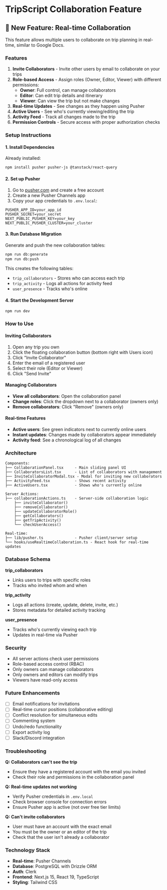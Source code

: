 # TripScript Collaboration Feature

## 🎉 New Feature: Real-time Collaboration

This feature allows multiple users to collaborate on trip planning in real-time, similar to Google Docs.

### Features

1. **Invite Collaborators** - Invite other users by email to collaborate on your trips
2. **Role-based Access** - Assign roles (Owner, Editor, Viewer) with different permissions:
   - **Owner**: Full control, can manage collaborators
   - **Editor**: Can edit trip details and itinerary
   - **Viewer**: Can view the trip but not make changes
3. **Real-time Updates** - See changes as they happen using Pusher
4. **Active Users** - See who's currently viewing/editing the trip
5. **Activity Feed** - Track all changes made to the trip
6. **Permission Controls** - Secure access with proper authorization checks

### Setup Instructions

#### 1. Install Dependencies

Already installed:
```bash
npm install pusher pusher-js @tanstack/react-query
```

#### 2. Set up Pusher

1. Go to [pusher.com](https://pusher.com) and create a free account
2. Create a new Pusher Channels app
3. Copy your app credentials to `.env.local`:

```env
PUSHER_APP_ID=your_app_id
PUSHER_SECRET=your_secret
NEXT_PUBLIC_PUSHER_KEY=your_key
NEXT_PUBLIC_PUSHER_CLUSTER=your_cluster
```

#### 3. Run Database Migration

Generate and push the new collaboration tables:

```bash
npm run db:generate
npm run db:push
```

This creates the following tables:
- `trip_collaborators` - Stores who can access each trip
- `trip_activity` - Logs all actions for activity feed
- `user_presence` - Tracks who's online

#### 4. Start the Development Server

```bash
npm run dev
```

### How to Use

#### Inviting Collaborators

1. Open any trip you own
2. Click the floating collaboration button (bottom right with Users icon)
3. Click "Invite Collaborator"
4. Enter the email of a registered user
5. Select their role (Editor or Viewer)
6. Click "Send Invite"

#### Managing Collaborators

- **View all collaborators**: Open the collaboration panel
- **Change roles**: Click the dropdown next to a collaborator (owners only)
- **Remove collaborators**: Click "Remove" (owners only)

#### Real-time Features

- **Active users**: See green indicators next to currently online users
- **Instant updates**: Changes made by collaborators appear immediately
- **Activity feed**: See a chronological log of all changes

### Architecture

```
Components:
├── CollaborationPanel.tsx     - Main sliding panel UI
├── CollaboratorsList.tsx      - List of collaborators with management
├── InviteCollaboratorModal.tsx - Modal for inviting new collaborators
├── ActivityFeed.tsx           - Shows recent activity
├── ActiveUsers.tsx            - Shows who's currently online

Server Actions:
├── collaborationActions.ts    - Server-side collaboration logic
    ├── inviteCollaborator()
    ├── removeCollaborator()
    ├── updateCollaboratorRole()
    ├── getCollaborators()
    ├── getTripActivity()
    └── checkUserAccess()

Real-time:
├── lib/pusher.ts              - Pusher client/server setup
└── hooks/useRealtimeCollaboration.ts - React hook for real-time updates
```

### Database Schema

**trip_collaborators**
- Links users to trips with specific roles
- Tracks who invited whom and when

**trip_activity**
- Logs all actions (create, update, delete, invite, etc.)
- Stores metadata for detailed activity tracking

**user_presence**
- Tracks who's currently viewing each trip
- Updates in real-time via Pusher

### Security

- All server actions check user permissions
- Role-based access control (RBAC)
- Only owners can manage collaborators
- Only owners and editors can modify trips
- Viewers have read-only access

### Future Enhancements

- [ ] Email notifications for invitations
- [ ] Real-time cursor positions (collaborative editing)
- [ ] Conflict resolution for simultaneous edits
- [ ] Commenting system
- [ ] Undo/redo functionality
- [ ] Export activity log
- [ ] Slack/Discord integration

### Troubleshooting

**Q: Collaborators can't see the trip**
- Ensure they have a registered account with the email you invited
- Check their role and permissions in the collaboration panel

**Q: Real-time updates not working**
- Verify Pusher credentials in `.env.local`
- Check browser console for connection errors
- Ensure Pusher app is active (not over free tier limits)

**Q: Can't invite collaborators**
- User must have an account with the exact email
- You must be the owner or an editor of the trip
- Check that the user isn't already a collaborator

### Technology Stack

- **Real-time**: Pusher Channels
- **Database**: PostgreSQL with Drizzle ORM
- **Auth**: Clerk
- **Frontend**: Next.js 15, React 19, TypeScript
- **Styling**: Tailwind CSS
